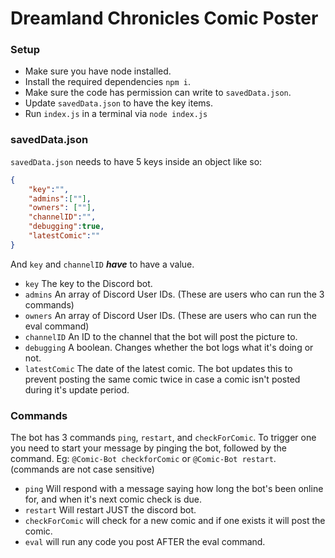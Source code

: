 # Dreamland Chronicles Comic Poster

### Setup
 * Make sure you have node installed.
 * Install the required dependencies `npm i`.
 * Make sure the code has permission can write to `savedData.json`.
 * Update `savedData.json` to have the key items.
 * Run `index.js` in a terminal via `node index.js`

### savedData.json
`savedData.json` needs to have 5 keys inside an object like so:
```json
{
    "key":"",
    "admins":[""],
    "owners": [""],
    "channelID":"",
    "debugging":true,
    "latestComic":""
}
```
And `key` and `channelID` ***have*** to have a value.
 - `key` The key to the Discord bot.
 - `admins` An array of Discord User IDs. (These are users who can run the 3 commands)
 - `owners` An array of Discord User IDs. (These are users who can run the eval command)
 - `channelID` An ID to the channel that the bot will post the picture to.
 - `debugging` A boolean. Changes whether the bot logs what it's doing or not.
 - `latestComic` The date of the latest comic. The bot updates this to prevent posting the same comic twice in case a comic isn't posted during it's update period.
 
 ### Commands
 The bot has 3 commands `ping`, `restart`, and `checkForComic`. To trigger one you need to start your message by pinging the bot, followed by the command.  Eg: `@Comic-Bot checkforComic` or `@Comic-Bot restart`. (commands are not case sensitive)
 - `ping` Will respond with a message saying how long the bot's been online for, and when it's next comic check is due.
 - `restart` Will restart JUST the discord bot.
 - `checkForComic` will check for a new comic and if one exists it will post the comic.
 - `eval` will run any code you post AFTER the eval command.
